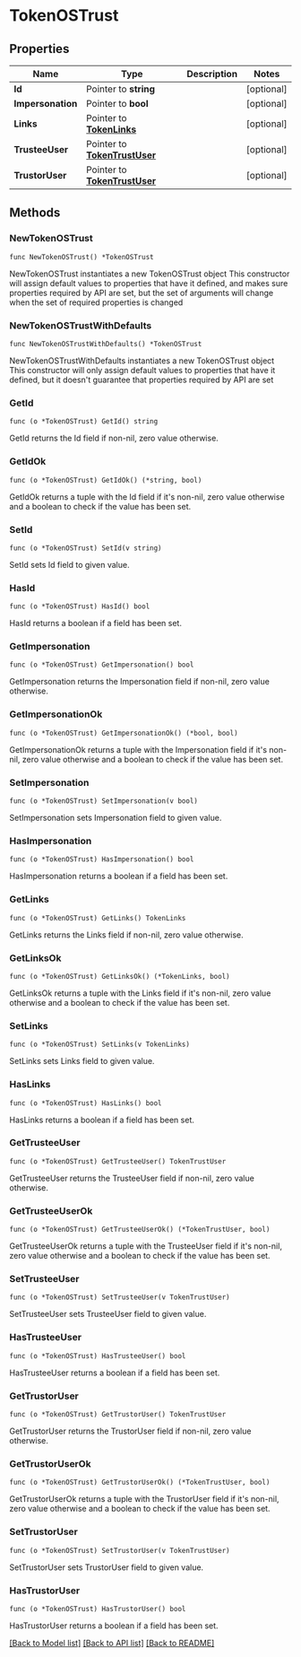 # TokenOSTrust

## Properties

Name | Type | Description | Notes
------------ | ------------- | ------------- | -------------
**Id** | Pointer to **string** |  | [optional] 
**Impersonation** | Pointer to **bool** |  | [optional] 
**Links** | Pointer to [**TokenLinks**](TokenLinks.md) |  | [optional] 
**TrusteeUser** | Pointer to [**TokenTrustUser**](TokenTrustUser.md) |  | [optional] 
**TrustorUser** | Pointer to [**TokenTrustUser**](TokenTrustUser.md) |  | [optional] 

## Methods

### NewTokenOSTrust

`func NewTokenOSTrust() *TokenOSTrust`

NewTokenOSTrust instantiates a new TokenOSTrust object
This constructor will assign default values to properties that have it defined,
and makes sure properties required by API are set, but the set of arguments
will change when the set of required properties is changed

### NewTokenOSTrustWithDefaults

`func NewTokenOSTrustWithDefaults() *TokenOSTrust`

NewTokenOSTrustWithDefaults instantiates a new TokenOSTrust object
This constructor will only assign default values to properties that have it defined,
but it doesn't guarantee that properties required by API are set

### GetId

`func (o *TokenOSTrust) GetId() string`

GetId returns the Id field if non-nil, zero value otherwise.

### GetIdOk

`func (o *TokenOSTrust) GetIdOk() (*string, bool)`

GetIdOk returns a tuple with the Id field if it's non-nil, zero value otherwise
and a boolean to check if the value has been set.

### SetId

`func (o *TokenOSTrust) SetId(v string)`

SetId sets Id field to given value.

### HasId

`func (o *TokenOSTrust) HasId() bool`

HasId returns a boolean if a field has been set.

### GetImpersonation

`func (o *TokenOSTrust) GetImpersonation() bool`

GetImpersonation returns the Impersonation field if non-nil, zero value otherwise.

### GetImpersonationOk

`func (o *TokenOSTrust) GetImpersonationOk() (*bool, bool)`

GetImpersonationOk returns a tuple with the Impersonation field if it's non-nil, zero value otherwise
and a boolean to check if the value has been set.

### SetImpersonation

`func (o *TokenOSTrust) SetImpersonation(v bool)`

SetImpersonation sets Impersonation field to given value.

### HasImpersonation

`func (o *TokenOSTrust) HasImpersonation() bool`

HasImpersonation returns a boolean if a field has been set.

### GetLinks

`func (o *TokenOSTrust) GetLinks() TokenLinks`

GetLinks returns the Links field if non-nil, zero value otherwise.

### GetLinksOk

`func (o *TokenOSTrust) GetLinksOk() (*TokenLinks, bool)`

GetLinksOk returns a tuple with the Links field if it's non-nil, zero value otherwise
and a boolean to check if the value has been set.

### SetLinks

`func (o *TokenOSTrust) SetLinks(v TokenLinks)`

SetLinks sets Links field to given value.

### HasLinks

`func (o *TokenOSTrust) HasLinks() bool`

HasLinks returns a boolean if a field has been set.

### GetTrusteeUser

`func (o *TokenOSTrust) GetTrusteeUser() TokenTrustUser`

GetTrusteeUser returns the TrusteeUser field if non-nil, zero value otherwise.

### GetTrusteeUserOk

`func (o *TokenOSTrust) GetTrusteeUserOk() (*TokenTrustUser, bool)`

GetTrusteeUserOk returns a tuple with the TrusteeUser field if it's non-nil, zero value otherwise
and a boolean to check if the value has been set.

### SetTrusteeUser

`func (o *TokenOSTrust) SetTrusteeUser(v TokenTrustUser)`

SetTrusteeUser sets TrusteeUser field to given value.

### HasTrusteeUser

`func (o *TokenOSTrust) HasTrusteeUser() bool`

HasTrusteeUser returns a boolean if a field has been set.

### GetTrustorUser

`func (o *TokenOSTrust) GetTrustorUser() TokenTrustUser`

GetTrustorUser returns the TrustorUser field if non-nil, zero value otherwise.

### GetTrustorUserOk

`func (o *TokenOSTrust) GetTrustorUserOk() (*TokenTrustUser, bool)`

GetTrustorUserOk returns a tuple with the TrustorUser field if it's non-nil, zero value otherwise
and a boolean to check if the value has been set.

### SetTrustorUser

`func (o *TokenOSTrust) SetTrustorUser(v TokenTrustUser)`

SetTrustorUser sets TrustorUser field to given value.

### HasTrustorUser

`func (o *TokenOSTrust) HasTrustorUser() bool`

HasTrustorUser returns a boolean if a field has been set.


[[Back to Model list]](../README.md#documentation-for-models) [[Back to API list]](../README.md#documentation-for-api-endpoints) [[Back to README]](../README.md)


